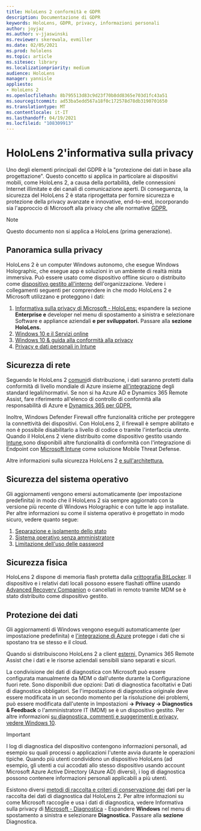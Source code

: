 ```yaml
---
title: HoloLens 2 conformità e GDPR
description: Documentazione di GDPR
keywords: HoloLens, GDPR, privacy, informazioni personali
author: joyjaz
ms.author: v-jjaswinski
ms.reviewer: skerewala, evmiller
ms.date: 02/05/2021
ms.prod: hololens
ms.topic: article
ms.sitesec: library
ms.localizationpriority: medium
audience: HoloLens
manager: yannisle
appliesto:
- HoloLens 2
ms.openlocfilehash: 8b795513d83c9d23f70b8dd8365e703d1fc43a51
ms.sourcegitcommit: ad53ba5edd567a18f0c172578d78db3190701650
ms.translationtype: MT
ms.contentlocale: it-IT
ms.lasthandoff: 04/19/2021
ms.locfileid: "108309913"
---
```

# <a name="hololens-2-privacy-statement"></a>HoloLens 2'informativa sulla privacy

Uno degli elementi principali del GDPR è la "protezione dei dati in base alla progettazione". Questo concetto si applica in particolare ai dispositivi mobili, come HoloLens 2, a causa della portabilità, delle connessioni Internet illimitate e dei canali di comunicazione aperti. Di conseguenza, la sicurezza del [](https://docs.microsoft.com/hololens/security-architecture) HoloLens 2 è stata riprogettata per fornire sicurezza e protezione della privacy avanzate e innovative, end-to-end, incorporando sia l'approccio di Microsoft alla privacy che alle normative [GDPR.](https://privacy.microsoft.com/)

 >[!NOTE]
> Questo documento non si applica a HoloLens (prima generazione).

## <a name="privacy-overview"></a>Panoramica sulla privacy

HoloLens 2 è un computer Windows autonomo, che esegue Windows Holographic, che esegue app e soluzioni in un ambiente di realtà mista immersiva. Può essere usato come dispositivo offline sicuro o distribuito come [dispositivo gestito all'interno](https://docs.microsoft.com/mem/intune/fundamentals/windows-holographic-for-business) dell'organizzazione. Vedere i collegamenti seguenti per comprendere in che modo HoloLens 2 e Microsoft utilizzano e proteggono i dati:
1. [Informativa sulla privacy di Microsoft - HoloLens:](https://privacy.microsoft.com/privacystatement) espandere la sezione **Enterprise e** developer nel menu di spostamento a sinistra e selezionare Software e appliance aziendali **e per sviluppatori.** Passare alla **sezione HoloLens.**
2.  [Windows 10 e il Servizi online](https://privacy.microsoft.com/windows10privacy)
3.  [Windows 10 & guida alla conformità alla privacy](https://docs.microsoft.com/windows/privacy/windows-10-and-privacy-compliance)
4.  [Privacy e dati personali in Intune](https://docs.microsoft.com/mem/intune/protect/privacy-personal-data)

## <a name="network-security"></a>Sicurezza di rete
Seguendo le HoloLens 2 [comuni](https://docs.microsoft.com/hololens/common-scenarios)di distribuzione, i dati saranno protetti dalla conformità di livello mondiale di Azure insieme [all'integrazione](https://docs.microsoft.com/azure/compliance/) degli standard legali/normativi. Se non si ha Azure AD e Dynamics 365 Remote Assist, fare riferimento all'elenco di controllo di conformità alla responsabilità di Azure e [Dynamics 365 per GDPR.](https://docs.microsoft.com/compliance/regulatory/gdpr-arc-azure-dynamics)

Inoltre, Windows Defender Firewall offre funzionalità critiche per proteggere la connettività dei dispositivi. Con HoloLens 2, il firewall è sempre abilitato e non è possibile disabilitarlo a livello di codice o tramite l'interfaccia utente. Quando il HoloLens 2 viene distribuito come dispositivo gestito usando [Intune,](https://docs.microsoft.com/mem/intune/protect/device-compliance-get-started)sono disponibili altre funzionalità di conformità con l'integrazione di Endpoint con [Microsoft Intune](https://docs.microsoft.com/mem/intune/protect/advanced-threat-protection) come soluzione Mobile Threat Defense. 

Altre informazioni sulla sicurezza HoloLens 2 [e sull'architettura.](https://docs.microsoft.com/hololens/security-architecture)

## <a name="os-security"></a>Sicurezza del sistema operativo
Gli aggiornamenti vengono emersi automaticamente (per impostazione predefinita) in modo che il HoloLens 2 sia sempre aggiornato con la versione più recente di Windows Holographic e con tutte le app installate. Per altre informazioni su come il sistema operativo è progettato in modo sicuro, vedere quanto segue:
1. [Separazione e isolamento dello stato](https://docs.microsoft.com/hololens/security-state-separation-isolation)
1. [Sistema operativo senza amministratore](https://docs.microsoft.com/hololens/security-adminless-os)
1. [Limitazione dell'uso delle password](https://docs.microsoft.com/hololens/security-limiting-password-use)

## <a name="physical-security"></a>Sicurezza fisica
HoloLens 2 dispone di memoria flash protetta dalla [crittografia BitLocker](https://docs.microsoft.com/hololens/security-encryption-data-protection). Il dispositivo e i relativi dati locali possono essere flashati offline usando [Advanced Recovery Companion](https://www.microsoft.com/p/advanced-recovery-companion/9p74z35sfrs8#activetab=pivot:overviewtab) o cancellati in remoto tramite MDM se è stato distribuito come dispositivo gestito.

## <a name="data-protection"></a>Protezione dei dati
Gli aggiornamenti di Windows vengono eseguiti automaticamente (per impostazione predefinita) e [l'integrazione di Azure](https://docs.microsoft.com/hololens/security-encryption-data-protection#Azure-integration) protegge i dati che si spostano tra se stesso e il cloud. 

Quando si distribuiscono HoloLens 2 a client [esterni,](https://docs.microsoft.com/hololens/hololens2-deployment-guide) Dynamics 365 Remote Assist che i dati e le risorse aziendali sensibili siano separati e sicuri. 

La condivisione dei dati di diagnostica con Microsoft può essere configurata manualmente da MDM o dall'utente durante la Configurazione fuori rete. Sono disponibili due opzioni: Dati di diagnostica facoltativi e Dati di diagnostica obbligatori. Se l'impostazione di diagnostica originale deve essere modificata in un secondo momento per la risoluzione dei problemi, può essere modificata dall'utente in Impostazioni **-> Privacy -> Diagnostics & Feedback** o l'amministratore IT (MDM) se è un dispositivo gestito. Per altre informazioni [su diagnostica, commenti e suggerimenti e privacy, vedere Windows 10](https://support.microsoft.com/windows/diagnostics-feedback-and-privacy-in-windows-10-28808a2b-a31b-dd73-dcd3-4559a5199319).

> [!Important]
> I log di diagnostica del dispositivo contengono informazioni personali, ad esempio su quali processi o applicazioni l'utente avvia durante le operazioni tipiche. Quando più utenti condividono un dispositivo HoloLens (ad esempio, gli utenti a cui accodati allo stesso dispositivo usando account Microsoft Azure Active Directory (Azure AD) diversi), i log di diagnostica possono contenere informazioni personali applicabili a più utenti.

 

Esistono diversi [metodi di raccolta e criteri di conservazione dei](https://docs.microsoft.com/hololens/hololens-diagnostic-logs) dati per la raccolta dei dati di diagnostica dal HoloLens 2.  Per altre informazioni su come Microsoft raccoglie e usa i dati di diagnostica, vedere Informativa sulla privacy di [Microsoft - Diagnostica](https://privacy.microsoft.com/privacystatement) - Espandere **Windows** nel menu di spostamento a sinistra e selezionare **Diagnostica.** Passare alla **sezione** Diagnostica.
